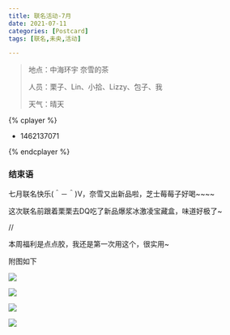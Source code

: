 ```yaml
---
title: 联名活动-7月
date: 2021-07-11
categories: [Postcard]
tags: [联名,未央,活动]

---
```


> 地点：中海环宇  奈雪的茶
>
> 人员：栗子、Lin、小拾、Lizzy、包子、我
>
> 天气：晴天

{% cplayer  %}

  - 1462137071

{% endcplayer %}

### 结束语

七月联名快乐(＾－＾)V，奈雪又出新品啦，芝士莓莓子好喝~~~~

这次联名前跟着栗栗去DQ吃了新品爆浆冰激凌宝藏盒，味道好极了~

//

本周福利是点点胶，我还是第一次用这个，很实用~

附图如下

![](https://cdn.jsdelivr.net/gh/mumozi/Figure_bed/img/IMG_2258(20210711-153255).JPG)

![](https://cdn.jsdelivr.net/gh/mumozi/Figure_bed/img/IMG_2257(20210711-140234).JPG)

![](https://cdn.jsdelivr.net/gh/mumozi/Figure_bed/img/IMG_2256(20210711-140154).JPG)

![](https://cdn.jsdelivr.net/gh/mumozi/Figure_bed/img/IMG_2255(20210711-140133).JPG)

